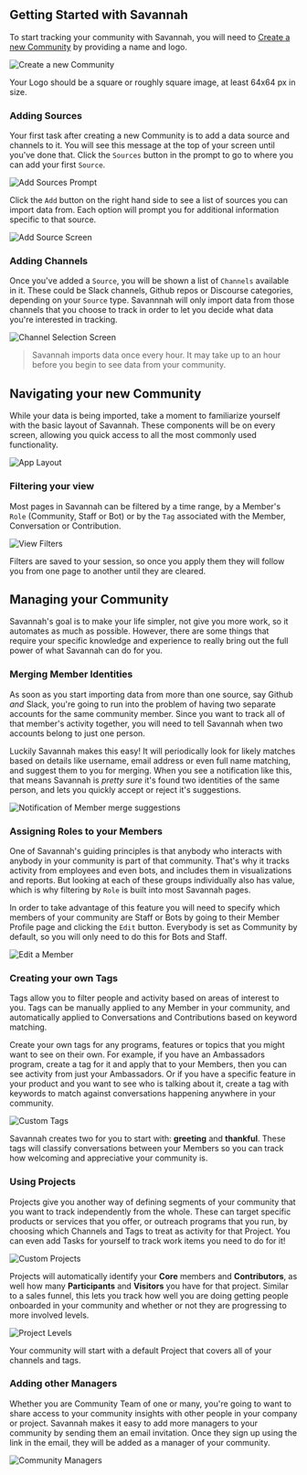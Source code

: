 ## Getting Started with Savannah

To start tracking your community with Savannah, you will need to [Create a new Community](https://savannahcrm.com/community/new) by providing a name and logo.

![Create a new Community](./CreateCommunityForm.png)

Your Logo should be a square or roughly square image, at least 64x64 px in size.

### Adding Sources

Your first task after creating a new Community is to add a data source and channels to it. You will see this message at the top of your screen until you've done that. Click the `Sources` button in the prompt to go to where you can add your first `Source`.

![Add Sources Prompt](./AddSourcesPrompt.png)

Click the `Add` button on the right hand side to see a list of sources you can import data from. Each option will prompt you for additional information specific to that source.

![Add Source Screen](./AddSource.png)

### Adding Channels

Once you've added a `Source`, you will be shown a list of `Channels` available in it. These could be Slack channels, Github repos or Discourse categories, depending on your `Source` type. Savannnah will only import data from those channels that you choose to track in order to let you decide what data you're interested in tracking.

![Channel Selection Screen](./ChannelSelect.png)

> Savannah imports data once every hour. It may take up to an hour before you begin to see data from your community.

## Navigating your new Community

While your data is being imported, take a moment to familiarize yourself with the basic layout of Savannah. These components will be on every screen, allowing you quick access to all the most commonly used functionality.

![App Layout](./Layout.png)

### Filtering your view

Most pages in Savannah can be filtered by a time range, by a Member's `Role` (Community, Staff or Bot) or by the `Tag` associated with the Member, Conversation or Contribution.

![View Filters](/images/FilterButtons.png)

Filters are saved to your session, so once you apply them they will follow you from one page to another until they are cleared.

## Managing your Community

Savannah's goal is to make your life simpler, not give you more work, so it automates as much as possible.
However, there are some things that require your specific knowledge and experience to really bring out the full power of what Savannah can do for you.

### Merging Member Identities

As soon as you start importing data from more than one source, say Github *and* Slack, you're going to run into the problem of having two separate accounts for the same community member. Since you want to track all of that member's activity together, you will need to tell Savannah when two accounts belong to just one person.

Luckily Savannah makes this easy! It will periodically look for likely matches based on details like username, email address or even full name matching, and suggest them to you for merging. When you see a notification like this, that means Savannah is *pretty sure* it's found two identities of the same person, and lets you quickly accept or reject it's suggestions.

![Notification of Member merge suggestions](./MergeSuggestionNotification.png)

### Assigning Roles to your Members

One of Savannah's guiding principles is that anybody who interacts with anybody in your community is part of that community. That's why it tracks activity from employees and even bots, and includes them in visualizations and reports. But looking at each of these groups individually also has value, which is why filtering by `Role` is built into most Savannah pages.

In order to take advantage of this feature you will need to specify which members of your community are Staff or Bots by going to their Member Profile page and clicking the `Edit` button. Everybody is set as Community by default, so you will only need to do this for Bots and Staff.

![Edit a Member](./EditMemberForm.png)

### Creating your own Tags

Tags allow you to filter people and activity based on areas of interest to you.  Tags can be manually applied to any Member in your community, and automatically applied to Conversations and Contributions based on keyword matching.

Create your own tags for any programs, features or topics that you might want to see on their own. For example, if you have an Ambassadors program, create a tag for it and apply that to your Members, then you can see activity from just your Ambassadors. Or if you have a specific feature in your product and you want to see who is talking about it, create a tag with keywords to match against conversations happening anywhere in your community. 

![Custom Tags](./TagsList.png)

Savannah creates two for you to start with: **greeting** and **thankful**. These tags will classify conversations between your Members so you can track how welcoming and appreciative your community is.

### Using Projects

Projects give you another way of defining segments of your community that you want to track independently from the whole. These can target specific products or services that you offer, or outreach programs that you run, by choosing which Channels and Tags to treat as activity for that Project. You can even add Tasks for yourself to track work items you need to do for it!

![Custom Projects](./CustomProject.png)

Projects will automatically identify your **Core** members and **Contributors**, as well how many **Participants** and **Visitors** you have for that project. Similar to a sales funnel, this lets you track how well you are doing getting people onboarded in your community and whether or not they are progressing to more involved levels.

![Project Levels](/images/engagement/ideal_distribution.png)

Your community will start with a default Project that covers all of your channels and tags.

### Adding other Managers

Whether you are Community Team of one or many, you're going to want to share access to your community insights with other people in your company or project. Savannah makes it easy to add more managers to your community by sending them an email invitation. Once they sign up using the link in the email, they will be added as a manager of your community. 

![Community Managers](./ManagersList.png)